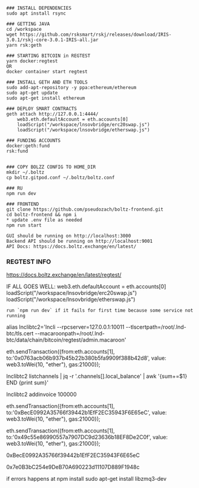 ```
### INSTALL DEPENDENCIES
sudo apt install rsync

### GETTING JAVA
cd /workspace
wget https://github.com/rsksmart/rskj/releases/download/IRIS-3.0.1/rskj-core-3.0.1-IRIS-all.jar
yarn rsk:geth

### STARTING BITCOIN in REGTEST
yarn docker:regtest 
OR
docker container start regtest

### INSTALL GETH AND ETH TOOLS
sudo add-apt-repository -y ppa:ethereum/ethereum
sudo apt-get update
sudo apt-get install ethereum

### DEPLOY SMART CONTRACTS
geth attach http://127.0.0.1:4444/
    web3.eth.defaultAccount = eth.accounts[0]
    loadScript("/workspace/lnsovbridge/erc20swap.js")
    loadScript("/workspace/lnsovbridge/etherswap.js")

### FUNDING ACCOUNTS
docker:geth:fund
rsk:fund


### COPY BOLZZ CONFIG TO HOME_DIR
mkdir ~/.boltz
cp boltz.gitpod.conf ~/.boltz/boltz.conf

### RU
npm run dev

### FRONTEND
git clone https://github.com/pseudozach/boltz-frontend.git  
cd boltz-frontend && npm i  
* update .env file as needed  
npm run start  

GUI should be running on http://localhost:3000  
Backend API should be running on http://localhost:9001  
API Docs: https://docs.boltz.exchange/en/latest/
```


### REGTEST INFO
https://docs.boltz.exchange/en/latest/regtest/


IF ALL GOES WELL:
    web3.eth.defaultAccount = eth.accounts[0]
    loadScript("/workspace/lnsovbridge/erc20swap.js")
    loadScript("/workspace/lnsovbridge/etherswap.js")

    run `npm run dev` if it fails for first time because some service not running

alias lnclibtc2='lncli --rpcserver=127.0.0.1:10011 --tlscertpath=/root/.lnd-btc/tls.cert --macaroonpath=/root/.lnd-btc/data/chain/bitcoin/regtest/admin.macaroon'

eth.sendTransaction({from:eth.accounts[1], to:'0x0763acb06b937b45b22b380b5fa9909f388b42d8', value: web3.toWei(10, "ether"), gas:21000});
 
 lnclibtc2 listchannels | jq -r '.channels[].local_balance' | awk '{sum+=$1} END {print sum}'
 
 lnclibtc2 addinvoice 100000


 eth.sendTransaction({from:eth.accounts[1], to:'0xBecE0992A35766f39442b1EfF2EC35943F6E65eC', value: web3.toWei(10, "ether"), gas:21000});

 eth.sendTransaction({from:eth.accounts[1], to:'0x49c55e86990557a7907DC9d23636b18EF8De2C0f', value: web3.toWei(10, "ether"), gas:21000});


0xBecE0992A35766f39442b1EfF2EC35943F6E65eC



 0x7e0B3bC254e9DeB70A690223d11107D889F1948c


 if errors happens at npm install
 sudo apt-get install libzmq3-dev